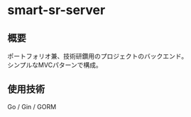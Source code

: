 # smart-sr-server

## 概要

ポートフォリオ兼、技術研鑽用のプロジェクトのバックエンド。  
シンプルなMVCパターンで構成。

## 使用技術

Go / Gin / GORM